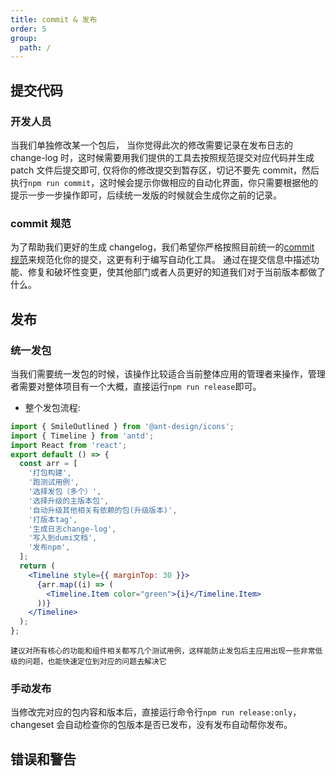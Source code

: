 ```yaml
---
title: commit & 发布
order: 5
group:
  path: /
---
```


## 提交代码

### 开发人员

当我们单独修改某一个包后， 当你觉得此次的修改需要记录在发布日志的 change-log 时，这时候需要用我们提供的工具去按照规范提交对应代码并生成 patch 文件后提交即可, 仅将你的修改提交到暂存区，切记不要先 commit，然后执行`npm run commit`，这时候会提示你做相应的自动化界面，你只需要根据他的提示一步一步操作即可，后续统一发版的时候就会生成你之前的记录。

### commit 规范

为了帮助我们更好的生成 changelog，我们希望你严格按照目前统一的[commit 规范](https://www.conventionalcommits.org/zh-hans/v1.0.0/)来规范化你的提交，这更有利于编写自动化工具。 通过在提交信息中描述功能、修复和破坏性变更，使其他部门或者人员更好的知道我们对于当前版本都做了什么。

## 发布

### 统一发包

当我们需要统一发包的时候，该操作比较适合当前整体应用的管理者来操作，管理者需要对整体项目有一个大概，直接运行`npm run release`即可。

- 整个发包流程:

```jsx
import { SmileOutlined } from '@ant-design/icons';
import { Timeline } from 'antd';
import React from 'react';
export default () => {
  const arr = [
    '打包构建',
    '跑测试用例',
    '选择发包（多个）',
    '选择升级的主版本包',
    '自动升级其他相关有依赖的包(升级版本)',
    '打版本tag',
    '生成日志change-log',
    '写入到dumi文档',
    '发布npm',
  ];
  return (
    <Timeline style={{ marginTop: 30 }}>
      {arr.map((i) => (
        <Timeline.Item color="green">{i}</Timeline.Item>
      ))}
    </Timeline>
  );
};
```

`建议对所有核心的功能和组件相关都写几个测试用例，这样能防止发包后主应用出现一些非常低级的问题，也能快速定位到对应的问题去解决它`

### 手动发布

当修改完对应的包内容和版本后，直接运行命令行`npm run release:only`， changeset 会自动检查你的包版本是否已发布，没有发布自动帮你发布。

## 错误和警告
